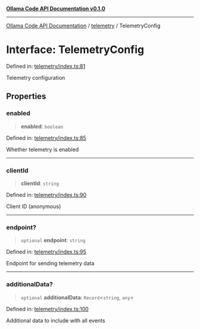 [**Ollama Code API Documentation v0.1.0**](../../README.md)

***

[Ollama Code API Documentation](../../modules.md) / [telemetry](../README.md) / TelemetryConfig

# Interface: TelemetryConfig

Defined in: [telemetry/index.ts:81](https://github.com/erichchampion/ollama-code/blob/f579fc18d250ee6a96568b59118babb3bbd950b6/ollama-code/src/telemetry/index.ts#L81)

Telemetry configuration

## Properties

### enabled

> **enabled**: `boolean`

Defined in: [telemetry/index.ts:85](https://github.com/erichchampion/ollama-code/blob/f579fc18d250ee6a96568b59118babb3bbd950b6/ollama-code/src/telemetry/index.ts#L85)

Whether telemetry is enabled

***

### clientId

> **clientId**: `string`

Defined in: [telemetry/index.ts:90](https://github.com/erichchampion/ollama-code/blob/f579fc18d250ee6a96568b59118babb3bbd950b6/ollama-code/src/telemetry/index.ts#L90)

Client ID (anonymous)

***

### endpoint?

> `optional` **endpoint**: `string`

Defined in: [telemetry/index.ts:95](https://github.com/erichchampion/ollama-code/blob/f579fc18d250ee6a96568b59118babb3bbd950b6/ollama-code/src/telemetry/index.ts#L95)

Endpoint for sending telemetry data

***

### additionalData?

> `optional` **additionalData**: `Record`\<`string`, `any`\>

Defined in: [telemetry/index.ts:100](https://github.com/erichchampion/ollama-code/blob/f579fc18d250ee6a96568b59118babb3bbd950b6/ollama-code/src/telemetry/index.ts#L100)

Additional data to include with all events

